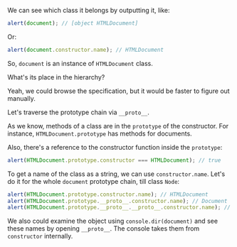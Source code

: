 
We can see which class it belongs by outputting it, like:

```js run
alert(document); // [object HTMLDocument]
```

Or:

```js run
alert(document.constructor.name); // HTMLDocument
```

So, `document` is an instance of `HTMLDocument` class.

What's its place in the hierarchy?

Yeah, we could browse the specification, but it would be faster to figure out manually.

Let's traverse the prototype chain via `__proto__`.

As we know, methods of a class are in the `prototype` of the constructor. For instance, `HTMLDocument.prototype` has methods for documents.

Also, there's a reference to the constructor function inside the `prototype`:

```js run
alert(HTMLDocument.prototype.constructor === HTMLDocument); // true
```

To get a name of the class as a string, we can use `constructor.name`. Let's do it for the whole `document` prototype chain, till class `Node`:

```js run
alert(HTMLDocument.prototype.constructor.name); // HTMLDocument
alert(HTMLDocument.prototype.__proto__.constructor.name); // Document
alert(HTMLDocument.prototype.__proto__.__proto__.constructor.name); // Node
```

We also could examine the object using `console.dir(document)` and see these names by opening `__proto__`. The console takes them from `constructor` internally.
